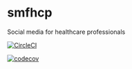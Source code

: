 # smfhcp
Social media for healthcare professionals

[![CircleCI](https://circleci.com/gh/omsitapara23/smfhcp.svg?style=shield)](https://circleci.com/gh/omsitapara23/smfhcp)


[![codecov](https://codecov.io/gh/omsitapara23/smfhcp/branch/master/graph/badge.svg)](https://codecov.io/gh/omsitapara23/smfhcp)


